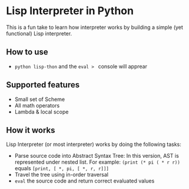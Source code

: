 # Lisp Interpreter in Python

This is a fun take to learn how interpreter works by building a simple (yet functional) Lisp interpreter.

## How to use

- `python lisp-thon` and the `eval > ` console will apprear

## Supported features

- Small set of Scheme
- All math operators
- Lambda & local scope

## How it works

Lisp Interpreter (or most interpreter) works by doing the following tasks:

- Parse source code into Abstract Syntax Tree: In this version, AST is represented under nested list. For example:
`(print (* pi ( * r r))` equals `[print, [ *, pi, [ *, r, r]]]`
- Travel the tree using in-order traversal
- `eval` the source code and return correct evaluated values
